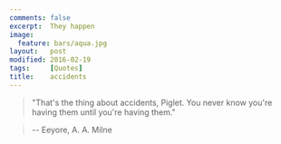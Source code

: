 ```yaml
---
comments: false
excerpt:  They happen 
image:
  feature: bars/aqua.jpg
layout:   post
modified: 2016-02-19
tags:     [Quotes]
title:    accidents
---
```


> "That's the thing about accidents, Piglet.  You never know you're having
> them until you're having them."

> -- Eeyore, A. A. Milne
